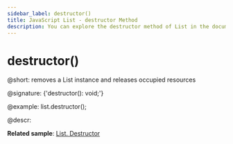 ```yaml
---
sidebar_label: destructor()
title: JavaScript List - destructor Method 
description: You can explore the destructor method of List in the documentation of the DHTMLX JavaScript UI library. Browse developer guides and API reference, try out code examples and live demos, and download a free 30-day evaluation version of DHTMLX Suite.
---
```


# destructor()

@short: removes a List instance and releases occupied resources

@signature: {'destructor(): void;'}

@example:
list.destructor();

@descr:

**Related sample**: [List. Destructor](https://snippet.dhtmlx.com/f0zto6m4)
